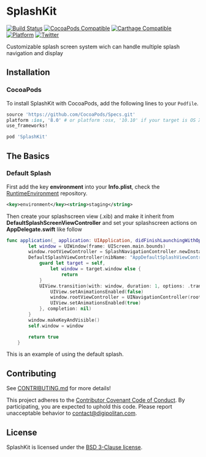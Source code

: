 SplashKit
=================================

[![Build Status](https://travis-ci.org/Digipolitan/dependency-injector.svg?branch=master)](https://travis-ci.org/Digipolitan/splash-kit)
[![CocoaPods Compatible](https://img.shields.io/cocoapods/v/SplashKit.svg)](https://img.shields.io/cocoapods/v/SplashKit.svg)
[![Carthage Compatible](https://img.shields.io/badge/Carthage-compatible-4BC51D.svg?style=flat)](https://github.com/Carthage/Carthage)
[![Platform](https://img.shields.io/cocoapods/p/SplashKit.svg?style=flat)](http://cocoadocs.org/docsets/SplashKit)
[![Twitter](https://img.shields.io/badge/twitter-@Digipolitan-blue.svg?style=flat)](http://twitter.com/Digipolitan)

Customizable splash screen system wich can handle multiple splash navigation and display

## Installation

### CocoaPods

To install SplashKit with CocoaPods, add the following lines to your `Podfile`.

```ruby
source 'https://github.com/CocoaPods/Specs.git'
platform :ios, '8.0' # or platform :osx, '10.10' if your target is OS X.
use_frameworks!

pod 'SplashKit'
```

## The Basics

### Default Splash

First add the key **environment** into your **Info.plist**, check the [RuntimeEnvironment](https://github.com/Digipolitan/runtime-environment) repository.

```xml
<key>environment</key><string>staging</string>
```

Then create your splashscreen view (.xib) and make it inherit from **DefaultSplashScreenViewController** and set your splashscreen actions on **AppDelegate.swift** like follow

```swift
func application(_ application: UIApplication, didFinishLaunchingWithOptions launchOptions: [UIApplicationLaunchOptionsKey: Any]?) -> Bool {
        let window = UIWindow(frame: UIScreen.main.bounds)
        window.rootViewController = SplashNavigationController.newInstance(splashViewControllers:
        DefaultSplashViewController(nibName: "AppDefaultSplashViewController", bundle: nil)) { [weak self] _ in
            guard let target = self,
                let window = target.window else {
                    return
            }
            UIView.transition(with: window, duration: 1, options: .transitionCrossDissolve, animations: {
                UIView.setAnimationsEnabled(false)
                window.rootViewController = UINavigationController(rootViewController: ViewController())
                UIView.setAnimationsEnabled(true)
            }, completion: nil)
        }
        window.makeKeyAndVisible()
        self.window = window

        return true
    }
```

This is an example of using the default splash.

## Contributing

See [CONTRIBUTING.md](CONTRIBUTING.md) for more details!

This project adheres to the [Contributor Covenant Code of Conduct](CODE_OF_CONDUCT.md).
By participating, you are expected to uphold this code. Please report
unacceptable behavior to [contact@digipolitan.com](mailto:contact@digipolitan.com).

## License

SplashKit is licensed under the [BSD 3-Clause license](LICENSE).
